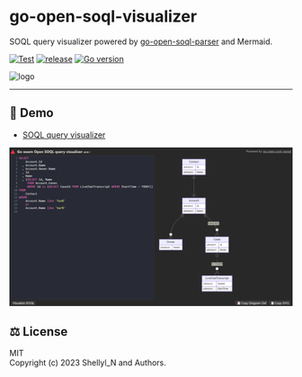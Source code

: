 # go-open-soql-visualizer
SOQL query visualizer powered by [go-open-soql-parser](https://github.com/shellyln/go-open-soql-parser) and Mermaid.

[![Test](https://github.com/shellyln/go-open-soql-visualizer/actions/workflows/test.yml/badge.svg)](https://github.com/shellyln/go-open-soql-visualizer/actions/workflows/test.yml)
[![release](https://img.shields.io/github/v/release/shellyln/go-open-soql-visualizer)](https://github.com/shellyln/go-open-soql-visualizer/releases)
[![Go version](https://img.shields.io/github/go-mod/go-version/shellyln/go-open-soql-visualizer)](https://github.com/shellyln/go-open-soql-visualizer)

<img src="https://raw.githubusercontent.com/shellyln/go-open-soql-parser/master/_assets/logo-opensoql.svg" alt="logo" style="width:250px;" width="250">

---

## 🧭 Demo
* [SOQL query visualizer](https://shellyln.github.io/soql-visualizer/)

![visualizer-01](./_assets/visualizer-01.png)

## ⚖️ License

MIT  
Copyright (c) 2023 Shellyl_N and Authors.
